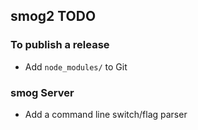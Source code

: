 ## smog2 TODO

### To publish a release
- Add `node_modules/` to Git

### smog Server
- Add a command line switch/flag parser
